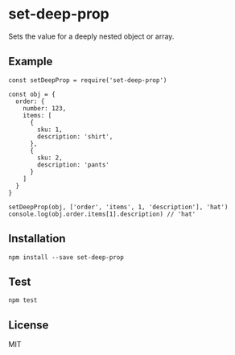 # set-deep-prop
Sets the value for a deeply nested object or array.

## Example
```
const setDeepProp = require('set-deep-prop')

const obj = {
  order: {
    number: 123,
    items: [
      {
        sku: 1,
        description: 'shirt',
      },
      {
        sku: 2,
        description: 'pants'
      }
    ]
  }
}

setDeepProp(obj, ['order', 'items', 1, 'description'], 'hat')
console.log(obj.order.items[1].description) // 'hat'

```

## Installation
```
npm install --save set-deep-prop
```

## Test
```
npm test
```

## License
MIT
